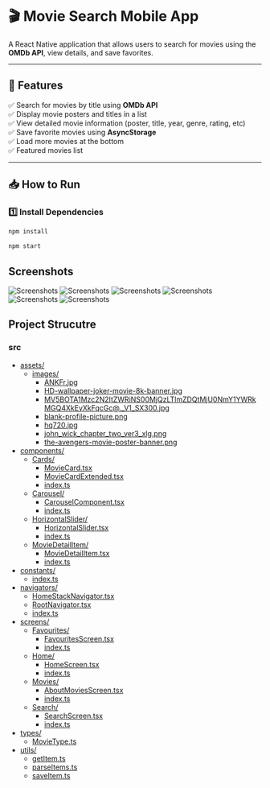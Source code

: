 # 🎬 Movie Search Mobile App  

A React Native application that allows users to search for movies using the **OMDb API**, view details, and save favorites.  

---

## 🚀 Features  
✅ Search for movies by title using **OMDb API**  
✅ Display movie posters and titles in a list  
✅ View detailed movie information (poster, title, year, genre, rating, etc)  
✅ Save favorite movies using **AsyncStorage**  
✅ Load more movies at the bottom  
✅ Featured movies list

---

## 📥 How to Run  

### **1️⃣ Install Dependencies**  
```sh
npm install

npm start
```
## Screenshots

![Screenshots](src/assets/screenshots/screenshot1.jpeg)
![Screenshots](src/assets/screenshots/screenshot2.jpeg)
![Screenshots](src/assets/screenshots/screenshot3.jpeg)
![Screenshots](src/assets/screenshots/screenshot4.jpeg)
![Screenshots](src/assets/screenshots/screenshot5.jpeg)
![Screenshots](src/assets/screenshots/screenshot6.jpeg)

## Project Strucutre
### src

* [assets/](./src/assets)
  * [images/](./src/assets/images)
    * [ANKFr.jpg](./src/assets/images/ANKFr.jpg)
    * [HD-wallpaper-joker-movie-8k-banner.jpg](./src/assets/images/HD-wallpaper-joker-movie-8k-banner.jpg)
    * [MV5BOTA1Mzc2N2ItZWRiNS00MjQzLTlmZDQtMjU0NmY1YWRkMGQ4XkEyXkFqcGc@._V1_SX300.jpg](./src/assets/images/MV5BOTA1Mzc2N2ItZWRiNS00MjQzLTlmZDQtMjU0NmY1YWRkMGQ4XkEyXkFqcGc@._V1_SX300.jpg)
    * [blank-profile-picture.png](./src/assets/images/blank-profile-picture.png)
    * [hq720.jpg](./src/assets/images/hq720.jpg)
    * [john_wick_chapter_two_ver3_xlg.png](./src/assets/images/john_wick_chapter_two_ver3_xlg.png)
    * [the-avengers-movie-poster-banner.png](./src/assets/images/the-avengers-movie-poster-banner.png)
* [components/](./src/components)
  * [Cards/](./src/components/Cards)
    * [MovieCard.tsx](./src/components/Cards/MovieCard.tsx)
    * [MovieCardExtended.tsx](./src/components/Cards/MovieCardExtended.tsx)
    * [index.ts](./src/components/Cards/index.ts)
  * [Carousel/](./src/components/Carousel)
    * [CarouselComponent.tsx](./src/components/Carousel/CarouselComponent.tsx)
    * [index.ts](./src/components/Carousel/index.ts)
  * [HorizontalSlider/](./src/components/HorizontalSlider)
    * [HorizontalSlider.tsx](./src/components/HorizontalSlider/HorizontalSlider.tsx)
    * [index.ts](./src/components/HorizontalSlider/index.ts)
  * [MovieDetailItem/](./src/components/MovieDetailItem)
    * [MovieDetailItem.tsx](./src/components/MovieDetailItem/MovieDetailItem.tsx)
    * [index.ts](./src/components/MovieDetailItem/index.ts)
* [constants/](./src/constants)
  * [index.ts](./src/constants/index.ts)
* [navigators/](./src/navigators)
  * [HomeStackNavigator.tsx](./src/navigators/HomeStackNavigator.tsx)
  * [RootNavigator.tsx](./src/navigators/RootNavigator.tsx)
  * [index.ts](./src/navigators/index.ts)
* [screens/](./src/screens)
  * [Favourites/](./src/screens/Favourites)
    * [FavouritesScreen.tsx](./src/screens/Favourites/FavouritesScreen.tsx)
    * [index.ts](./src/screens/Favourites/index.ts)
  * [Home/](./src/screens/Home)
    * [HomeScreen.tsx](./src/screens/Home/HomeScreen.tsx)
    * [index.ts](./src/screens/Home/index.ts)
  * [Movies/](./src/screens/Movies)
    * [AboutMoviesScreen.tsx](./src/screens/Movies/AboutMoviesScreen.tsx)
    * [index.ts](./src/screens/Movies/index.ts)
  * [Search/](./src/screens/Search)
    * [SearchScreen.tsx](./src/screens/Search/SearchScreen.tsx)
    * [index.ts](./src/screens/Search/index.ts)
* [types/](./src/types)
  * [MovieType.ts](./src/types/MovieType.ts)
* [utils/](./src/utils)
  * [getItem.ts](./src/utils/getItem.ts)
  * [parseItems.ts](./src/utils/parseItems.ts)
  * [saveItem.ts](./src/utils/saveItem.ts)


